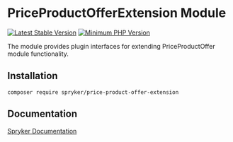 # PriceProductOfferExtension Module
[![Latest Stable Version](https://poser.pugx.org/spryker/price-product-offer-extension/v/stable.svg)](https://packagist.org/packages/spryker/price-product-offer-extension)
[![Minimum PHP Version](https://img.shields.io/badge/php-%3E%3D%207.4-8892BF.svg)](https://php.net/)

The module provides plugin interfaces for extending PriceProductOffer module functionality.

## Installation

```
composer require spryker/price-product-offer-extension
```

## Documentation

[Spryker Documentation](https://docs.spryker.com)
